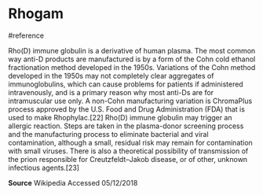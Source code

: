 # Rhogam
#reference

Rho(D) immune globulin is a derivative of human plasma. The most common way anti-D products are manufactured is by a form of the Cohn cold ethanol fractionation method developed in the 1950s. Variations of the Cohn method developed in the 1950s may not completely clear aggregates of immunoglobulins, which can cause problems for patients if administered intravenously, and is a primary reason why most anti-Ds are for intramuscular use only. A non-Cohn manufacturing variation is ChromaPlus process approved by the U.S. Food and Drug Administration (FDA) that is used to make Rhophylac.[22] Rho(D) immune globulin may trigger an allergic reaction. Steps are taken in the plasma-donor screening process and the manufacturing process to eliminate bacterial and viral contamination, although a small, residual risk may remain for contamination with small viruses. There is also a theoretical possibility of transmission of the prion responsible for Creutzfeldt–Jakob disease, or of other, unknown infectious agents.[23]

**Source** Wikipedia Accessed 05/12/2018
